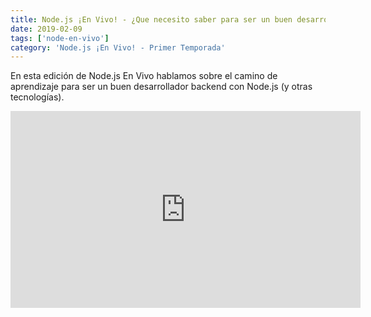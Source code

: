 ```yaml
---
title: Node.js ¡En Vivo! - ¿Que necesito saber para ser un buen desarrollador backend con Node.js? [es]
date: 2019-02-09
tags: ['node-en-vivo']
category: 'Node.js ¡En Vivo! - Primer Temporada'
---
```

En esta edición de Node.js En Vivo hablamos sobre el camino de aprendizaje para ser un buen desarrollador backend con Node.js (y otras tecnologías).

<iframe class="mt-2" width="560" height="315" src="https://www.youtube.com/embed/oDDf8M3lpeo" title="YouTube video player" frameborder="0" allow="accelerometer; autoplay; clipboard-write; encrypted-media; gyroscope; picture-in-picture" allowfullscreen></iframe>
